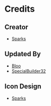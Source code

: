 # Credits

## Creator
- [Sparks](https://twitter.com/SelcouthSparks)

## Updated By
- [Bloo](https://twitter.com/Bloo_dev)
- [SpecialBuilder32](https://twitter.com/SpecialBuilder)

## Icon Design
- [Sparks](https://twitter.com/SelcouthSparks)
